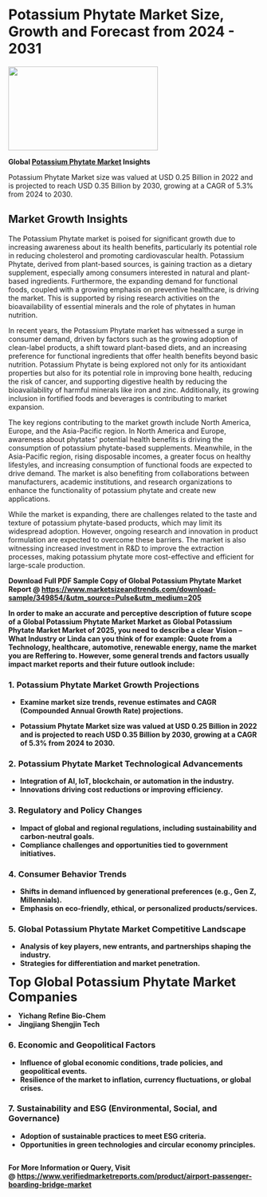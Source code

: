 <H1>Potassium Phytate Market Size, Growth and Forecast from 2024 - 2031</H1><img class="aligncenter size-medium wp-image-584254" src="https://thirdeyenews.in/wp-content/uploads/2024/09/Global-Market-Research-300x168.jpeg" alt="" width="300" height="168" /><p><strong>Global&nbsp;<a href="https://www.marketsizeandtrends.com/download-sample/349854/&amp;utm_source=Pulse&amp;utm_medium=205">Potassium Phytate Market</a> Insights</strong></p><p>Potassium Phytate Market size was valued at USD 0.25 Billion in 2022 and is projected to reach USD 0.35 Billion by 2030, growing at a CAGR of 5.3% from 2024 to 2030.</p><p><h2>Market Growth Insights</h2> <p>The Potassium Phytate market is poised for significant growth due to increasing awareness about its health benefits, particularly its potential role in reducing cholesterol and promoting cardiovascular health. Potassium Phytate, derived from plant-based sources, is gaining traction as a dietary supplement, especially among consumers interested in natural and plant-based ingredients. Furthermore, the expanding demand for functional foods, coupled with a growing emphasis on preventive healthcare, is driving the market. This is supported by rising research activities on the bioavailability of essential minerals and the role of phytates in human nutrition.</p> <p><strong></strong></p> <p>In recent years, the Potassium Phytate market has witnessed a surge in consumer demand, driven by factors such as the growing adoption of clean-label products, a shift toward plant-based diets, and an increasing preference for functional ingredients that offer health benefits beyond basic nutrition. Potassium Phytate is being explored not only for its antioxidant properties but also for its potential role in improving bone health, reducing the risk of cancer, and supporting digestive health by reducing the bioavailability of harmful minerals like iron and zinc. Additionally, its growing inclusion in fortified foods and beverages is contributing to market expansion.</p> <p>The key regions contributing to the market growth include North America, Europe, and the Asia-Pacific region. In North America and Europe, awareness about phytates' potential health benefits is driving the consumption of potassium phytate-based supplements. Meanwhile, in the Asia-Pacific region, rising disposable incomes, a greater focus on healthy lifestyles, and increasing consumption of functional foods are expected to drive demand. The market is also benefiting from collaborations between manufacturers, academic institutions, and research organizations to enhance the functionality of potassium phytate and create new applications.</p> <p>While the market is expanding, there are challenges related to the taste and texture of potassium phytate-based products, which may limit its widespread adoption. However, ongoing research and innovation in product formulation are expected to overcome these barriers. The market is also witnessing increased investment in R&D to improve the extraction processes, making potassium phytate more cost-effective and efficient for large-scale production.</p> <p><strong></p><p><span class=""><strong>Download Full PDF Sample Copy of Global Potassium Phytate Market Report</strong> @ <a href="https://www.marketsizeandtrends.com/download-sample/349854/&amp;utm_source=Pulse&amp;utm_medium=205" target="_blank">https://www.marketsizeandtrends.com/download-sample/349854/&amp;utm_source=Pulse&amp;utm_medium=205</a></span></p><p>In order to make an accurate and perceptive description of future scope of a Global&nbsp;Potassium Phytate Market Market as Global&nbsp;Potassium Phytate Market Market of 2025, you need to describe a clear Vision &ndash; What Industry or Linda can you think of for example: Quote from a Technology, healthcare, automotive, renewable energy, name the market you are Reffering to. However, some general trends and factors usually impact market reports and their future outlook include:</p><h3>1.&nbsp;<strong>Potassium Phytate Market Growth Projections</strong></h3><ul><li>Examine market size trends, revenue estimates and CAGR (Compounded Annual Growth Rate) projections.</li><li><p>Potassium Phytate Market size was valued at USD 0.25 Billion in 2022 and is projected to reach USD 0.35 Billion by 2030, growing at a CAGR of 5.3% from 2024 to 2030.</p></li></ul><h3>2.&nbsp;<strong>Potassium Phytate Market Technological Advancements</strong></h3><ul><li>Integration of AI, IoT, blockchain, or automation in the industry.</li><li>Innovations driving cost reductions or improving efficiency.</li></ul><h3>3.&nbsp;<strong>Regulatory and Policy Changes</strong></h3><ul><li>Impact of global and regional regulations, including sustainability and carbon-neutral goals.</li><li>Compliance challenges and opportunities tied to government initiatives.</li></ul><h3>4.&nbsp;<strong>Consumer Behavior Trends</strong></h3><ul><li>Shifts in demand influenced by generational preferences (e.g., Gen Z, Millennials).</li><li>Emphasis on eco-friendly, ethical, or personalized products/services.</li></ul><h3>5.&nbsp;<strong>Global Potassium Phytate Market Competitive Landscape</strong></h3><ul><li>Analysis of key players, new entrants, and partnerships shaping the industry.</li><li>Strategies for differentiation and market penetration.</li></ul><p data-pm-slice="1 1 []"><span style="color: inherit; font-family: inherit; font-size: 25px;">Top Global Potassium Phytate Market Companies</span></p><div class="" data-test-id=""><p><li>Yichang Refine Bio-Chem</li><li> Jingjiang Shengjin Tech</li></p></div><h3>6.&nbsp;<strong>Economic and Geopolitical Factors</strong></h3><ul><li>Influence of global economic conditions, trade policies, and geopolitical events.</li><li>Resilience of the market to inflation, currency fluctuations, or global crises.</li></ul><h3>7.&nbsp;<strong>Sustainability and ESG (Environmental, Social, and Governance)</strong></h3><ul><li>Adoption of sustainable practices to meet ESG criteria.</li><li>Opportunities in green technologies and circular economy principles.</li></ul><h2><strong style="font-size: 14px;">For More Information or Query, Visit @&nbsp;</strong><a style="background-color: #ffffff; font-size: 14px;" href="https://www.marketsizeandtrends.com/report/potassium-phytate-market/" target="_blank">https://www.verifiedmarketreports.com/product/airport-passenger-boarding-bridge-market</a></h2>
